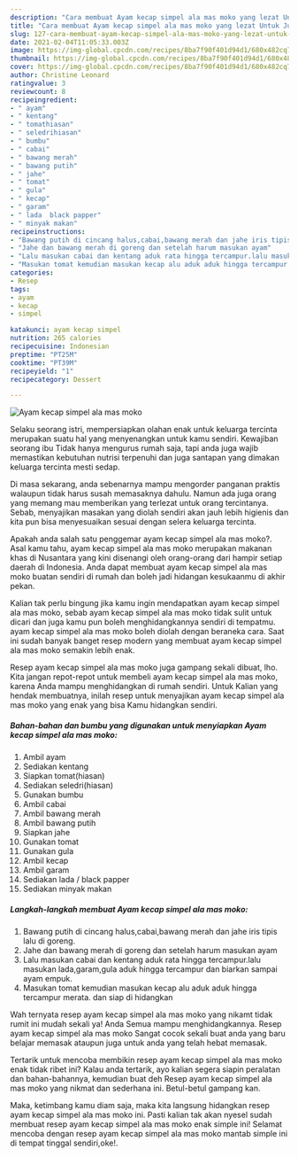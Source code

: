 ```yaml
---
description: "Cara membuat Ayam kecap simpel ala mas moko yang lezat Untuk Jualan"
title: "Cara membuat Ayam kecap simpel ala mas moko yang lezat Untuk Jualan"
slug: 127-cara-membuat-ayam-kecap-simpel-ala-mas-moko-yang-lezat-untuk-jualan
date: 2021-02-04T11:05:33.003Z
image: https://img-global.cpcdn.com/recipes/8ba7f90f401d94d1/680x482cq70/ayam-kecap-simpel-ala-mas-moko-foto-resep-utama.jpg
thumbnail: https://img-global.cpcdn.com/recipes/8ba7f90f401d94d1/680x482cq70/ayam-kecap-simpel-ala-mas-moko-foto-resep-utama.jpg
cover: https://img-global.cpcdn.com/recipes/8ba7f90f401d94d1/680x482cq70/ayam-kecap-simpel-ala-mas-moko-foto-resep-utama.jpg
author: Christine Leonard
ratingvalue: 3
reviewcount: 8
recipeingredient:
- " ayam"
- " kentang"
- " tomathiasan"
- " seledrihiasan"
- " bumbu"
- " cabai"
- " bawang merah"
- " bawang putih"
- " jahe"
- " tomat"
- " gula"
- " kecap"
- " garam"
- " lada  black papper"
- " minyak makan"
recipeinstructions:
- "Bawang putih di cincang halus,cabai,bawang merah dan jahe iris tipis lalu di goreng."
- "Jahe dan bawang merah di goreng dan setelah harum masukan ayam"
- "Lalu masukan cabai dan kentang aduk rata hingga tercampur.lalu masukan lada,garam,gula aduk hingga tercampur dan biarkan sampai ayam empuk."
- "Masukan tomat kemudian masukan kecap alu aduk aduk hingga tercampur merata. dan siap di hidangkan"
categories:
- Resep
tags:
- ayam
- kecap
- simpel

katakunci: ayam kecap simpel 
nutrition: 265 calories
recipecuisine: Indonesian
preptime: "PT25M"
cooktime: "PT39M"
recipeyield: "1"
recipecategory: Dessert

---
```



![Ayam kecap simpel ala mas moko](https://img-global.cpcdn.com/recipes/8ba7f90f401d94d1/680x482cq70/ayam-kecap-simpel-ala-mas-moko-foto-resep-utama.jpg)

Selaku seorang istri, mempersiapkan olahan enak untuk keluarga tercinta merupakan suatu hal yang menyenangkan untuk kamu sendiri. Kewajiban seorang ibu Tidak hanya mengurus rumah saja, tapi anda juga wajib memastikan kebutuhan nutrisi terpenuhi dan juga santapan yang dimakan keluarga tercinta mesti sedap.

Di masa  sekarang, anda sebenarnya mampu mengorder panganan praktis walaupun tidak harus susah memasaknya dahulu. Namun ada juga orang yang memang mau memberikan yang terlezat untuk orang tercintanya. Sebab, menyajikan masakan yang diolah sendiri akan jauh lebih higienis dan kita pun bisa menyesuaikan sesuai dengan selera keluarga tercinta. 



Apakah anda salah satu penggemar ayam kecap simpel ala mas moko?. Asal kamu tahu, ayam kecap simpel ala mas moko merupakan makanan khas di Nusantara yang kini disenangi oleh orang-orang dari hampir setiap daerah di Indonesia. Anda dapat membuat ayam kecap simpel ala mas moko buatan sendiri di rumah dan boleh jadi hidangan kesukaanmu di akhir pekan.

Kalian tak perlu bingung jika kamu ingin mendapatkan ayam kecap simpel ala mas moko, sebab ayam kecap simpel ala mas moko tidak sulit untuk dicari dan juga kamu pun boleh menghidangkannya sendiri di tempatmu. ayam kecap simpel ala mas moko boleh diolah dengan beraneka cara. Saat ini sudah banyak banget resep modern yang membuat ayam kecap simpel ala mas moko semakin lebih enak.

Resep ayam kecap simpel ala mas moko juga gampang sekali dibuat, lho. Kita jangan repot-repot untuk membeli ayam kecap simpel ala mas moko, karena Anda mampu menghidangkan di rumah sendiri. Untuk Kalian yang hendak membuatnya, inilah resep untuk menyajikan ayam kecap simpel ala mas moko yang enak yang bisa Kamu hidangkan sendiri.

<!--inarticleads1-->

##### Bahan-bahan dan bumbu yang digunakan untuk menyiapkan Ayam kecap simpel ala mas moko:

1. Ambil  ayam
1. Sediakan  kentang
1. Siapkan  tomat(hiasan)
1. Sediakan  seledri(hiasan)
1. Gunakan  bumbu
1. Ambil  cabai
1. Ambil  bawang merah
1. Ambil  bawang putih
1. Siapkan  jahe
1. Gunakan  tomat
1. Gunakan  gula
1. Ambil  kecap
1. Ambil  garam
1. Sediakan  lada / black papper
1. Sediakan  minyak makan




<!--inarticleads2-->

##### Langkah-langkah membuat Ayam kecap simpel ala mas moko:

1. Bawang putih di cincang halus,cabai,bawang merah dan jahe iris tipis lalu di goreng.
1. Jahe dan bawang merah di goreng dan setelah harum masukan ayam
1. Lalu masukan cabai dan kentang aduk rata hingga tercampur.lalu masukan lada,garam,gula aduk hingga tercampur dan biarkan sampai ayam empuk.
1. Masukan tomat kemudian masukan kecap alu aduk aduk hingga tercampur merata. dan siap di hidangkan




Wah ternyata resep ayam kecap simpel ala mas moko yang nikamt tidak rumit ini mudah sekali ya! Anda Semua mampu menghidangkannya. Resep ayam kecap simpel ala mas moko Sangat cocok sekali buat anda yang baru belajar memasak ataupun juga untuk anda yang telah hebat memasak.

Tertarik untuk mencoba membikin resep ayam kecap simpel ala mas moko enak tidak ribet ini? Kalau anda tertarik, ayo kalian segera siapin peralatan dan bahan-bahannya, kemudian buat deh Resep ayam kecap simpel ala mas moko yang nikmat dan sederhana ini. Betul-betul gampang kan. 

Maka, ketimbang kamu diam saja, maka kita langsung hidangkan resep ayam kecap simpel ala mas moko ini. Pasti kalian tak akan nyesel sudah membuat resep ayam kecap simpel ala mas moko enak simple ini! Selamat mencoba dengan resep ayam kecap simpel ala mas moko mantab simple ini di tempat tinggal sendiri,oke!.

